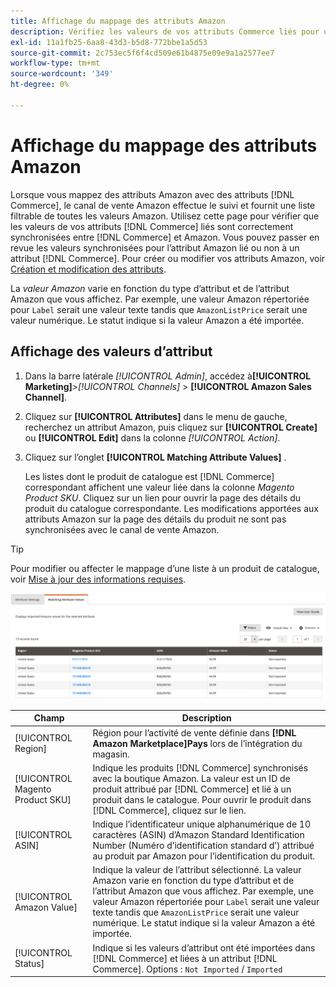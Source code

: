 ```yaml
---
title: Affichage du mappage des attributs Amazon
description: Vérifiez les valeurs de vos attributs Commerce liés pour une synchronisation correcte entre Commerce et Amazon.
exl-id: 11a1fb25-6aa8-43d3-b5d8-772bbe1a5d53
source-git-commit: 2c753ec5f6f4cd509e61b4875e09e9a1a2577ee7
workflow-type: tm+mt
source-wordcount: '349'
ht-degree: 0%

---
```


# Affichage du mappage des attributs Amazon

Lorsque vous mappez des attributs Amazon avec des attributs [!DNL Commerce], le canal de vente Amazon effectue le suivi et fournit une liste filtrable de toutes les valeurs Amazon. Utilisez cette page pour vérifier que les valeurs de vos attributs [!DNL Commerce] liés sont correctement synchronisées entre [!DNL Commerce] et Amazon. Vous pouvez passer en revue les valeurs synchronisées pour l’attribut Amazon lié ou non à un attribut [!DNL Commerce]. Pour créer ou modifier vos attributs Amazon, voir [Création et modification des attributs](./creating-attributes.md).

La _valeur Amazon_ varie en fonction du type d’attribut et de l’attribut Amazon que vous affichez. Par exemple, une valeur Amazon répertoriée pour `Label` serait une valeur texte tandis que `AmazonListPrice` serait une valeur numérique. Le statut indique si la valeur Amazon a été importée.

## Affichage des valeurs d’attribut

1. Dans la barre latérale _[!UICONTROL Admin]_, accédez à&#x200B;**[!UICONTROL Marketing]**>_[!UICONTROL Channels]_ > **[!UICONTROL Amazon Sales Channel]**.

1. Cliquez sur **[!UICONTROL Attributes]** dans le menu de gauche, recherchez un attribut Amazon, puis cliquez sur **[!UICONTROL Create]** ou **[!UICONTROL Edit]** dans la colonne _[!UICONTROL Action]_.

1. Cliquez sur l’onglet **[!UICONTROL Matching Attribute Values]** .

   Les listes dont le produit de catalogue est [!DNL Commerce] correspondant affichent une valeur liée dans la colonne _Magento Product SKU_. Cliquez sur un lien pour ouvrir la page des détails du produit du catalogue correspondante. Les modifications apportées aux attributs Amazon sur la page des détails du produit ne sont pas synchronisées avec le canal de vente Amazon.

>[!TIP]
>Pour modifier ou affecter le mappage d’une liste à un produit de catalogue, voir [Mise à jour des informations requises](./amazon-manually-update-incomplete-listing.md).

![Affichage des valeurs d’attribut](assets/amazon-managing-attribute-values.png)

| Champ | Description |
|--- |--- |
| [!UICONTROL Region] | Région pour l’activité de vente définie dans **[!DNL Amazon Marketplace]Pays** lors de l’intégration du magasin. |
| [!UICONTROL Magento Product SKU] | Indique les produits [!DNL Commerce] synchronisés avec la boutique Amazon. La valeur est un ID de produit attribué par [!DNL Commerce] et lié à un produit dans le catalogue. Pour ouvrir le produit dans [!DNL Commerce], cliquez sur le lien. |
| [!UICONTROL ASIN] | Indique l’identificateur unique alphanumérique de 10 caractères (ASIN) d’Amazon Standard Identification Number (Numéro d’identification standard d’) attribué au produit par Amazon pour l’identification du produit. |
| [!UICONTROL Amazon Value] | Indique la valeur de l’attribut sélectionné. La valeur Amazon varie en fonction du type d’attribut et de l’attribut Amazon que vous affichez. Par exemple, une valeur Amazon répertoriée pour `Label` serait une valeur texte tandis que `AmazonListPrice` serait une valeur numérique. Le statut indique si la valeur Amazon a été importée. |
| [!UICONTROL Status] | Indique si les valeurs d’attribut ont été importées dans [!DNL Commerce] et liées à un attribut [!DNL Commerce]. Options : `Not Imported` / `Imported` |

